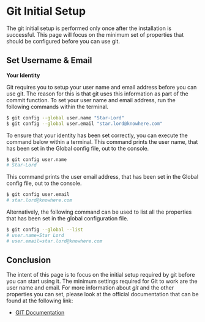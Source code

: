 # Git Initial Setup
The git initial setup is performed only once after the installation is successful. This page will focus on the minimum set of properties that should be configured before you can use git.

## Set Username & Email

**Your Identity**

Git requires you to setup your user name and email address before you can use git. The reason for this is that git uses this information as part of the commit function. To set your user name and email address, run the following commands within the terminal.

```bash
$ git config --global user.name "Star-Lord"
$ git config --global user.email "star.lord@knowhere.com"
```

To ensure that your identity has been set correctly, you can execute the command below within a terminal. This command prints the user name, that has been set in the Global config file, out to the console.

```bash
$ git config user.name
# Star-Lord
```

This command prints the user email address, that has been set in the Global config file, out to the console.

```bash
$ git config user.email
# star.lord@knowhere.com
```

Alternatively, the following command can be used to list all the properties that has been set in the global configuration file.

```bash
$ git config --global --list
# user.name=Star Lord
# user.email=star.lord@knowhere.com
```

## Conclusion
The intent of this page is to focus on the initial setup required by git before you can start using it. The minimum settings required for Git to work are the user name and email. For more information about *git* and the other properties you can set, please look at the official documentation that can be found at the following link:

* [GIT Documentation](https://git-scm.com/docs/)
